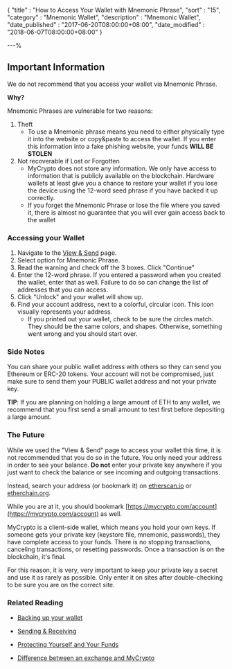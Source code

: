 {
"title" : "How to Access Your Wallet with Mnemonic Phrase",
"sort" : "15",
"category" : "Mnemonic Wallet",
"description" : "Mnemonic Wallet",
"date_published" : "2017-06-20T08:00:00+08:00",
"date_modified" : "2018-06-07T08:00:00+08:00"
}

---%

## Important Information

We do not recommend that you access your wallet via Mnemonic Phrase.

**Why?**

Mnemonic Phrases are vulnerable for two reasons:
1. Theft
    * To use a Mnemonic phrase means you need to either physically type it into the website or copy&paste to access the wallet. If you enter this information into a fake phishing website, your funds **WILL BE STOLEN**
2. Not recoverable if Lost or Forgotten
    * MyCrypto does not store any information. We only have access to information that is publicly available on the blockchain. Hardware wallets at least give you a chance to restore your wallet if you lose the device using the 12-word seed phrase if you have backed it up correctly.
    * If you forget the Mnemonic Phrase or lose the file where you saved it, there is almost no guarantee that you will ever gain access back to the wallet

### Accessing your Wallet

1. Navigate to the [View & Send](https://mycrypto.com/account) page.
2. Select option for Mnemonic Phrase.
3. Read the warning and check off the 3 boxes. Click "Continue"
4. Enter the 12-word phrase. If you entered a password when you created the wallet, enter that as well. Failure to do so can change the list of addresses that you can access. 
5. Click "Unlock" and your wallet will show up.
6. Find your account address, next to a colorful, circular icon. This icon visually represents your address.
   * If you printed out your wallet, check to be sure the circles match. They should be the same colors, and shapes. Otherwise, something went wrong and you should start over.

### Side Notes
You can share your public wallet address with others so they can send you Ethereum or ERC-20 tokens. Your account will not be compromised, just make sure to send them your PUBLIC wallet address and not your private key.

**TIP**: If you are planning on holding a large amount of ETH to any wallet, we recommend that you first send a small amount to test first before depositing a large amount.

### The Future

While we used the "View & Send" page to access your wallet this time, it is not recommended that you do so in the future. You only need your address in order to see your balance. **Do not** enter your private key anywhere if you just want to check the balance or see incoming and outgoing transactions.

Instead, search your address (or bookmark it) on [etherscan.io](https://etherscan.io) or [etherchain.org](https://www.etherchain.org/).

While you are at it, you should bookmark [https://mycrypto.com/account](https://mycrypto.com/account) as well.

MyCrypto is a client-side wallet, which means you hold your own keys. If someone gets your private key (keystore file, mnemonic, passwords), they have complete access to your funds. There is no stopping transactions, canceling transactions, or resetting passwords. Once a transaction is on the blockchain, it's final.

For this reason, it is very, very important to keep your private key a secret and use it as rarely as possible. Only enter it on sites after double-checking to be sure you are on the correct site.

### Related Reading

* [Backing up your wallet](https://support.mycrypto.com/getting-started/backing-up-your-new-wallet.html)

* [Sending & Receiving](https://support.mycrypto.com/send/)

* [Protecting Yourself and Your Funds](https://support.mycrypto.com/getting-started/protecting-yourself-and-your-funds.html)

* [Difference between an exchange and MyCrypto](https://support.mycrypto.com/getting-started/whats-the-difference-between-an-exchange-and-mycrypto.html)
